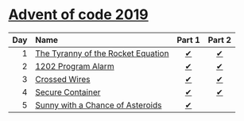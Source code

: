 [Advent of code 2019](https://adventofcode.com/2019)
=====================
| Day | Name                                       | Part 1                      | Part 2                      |
|----:|:-------------------------------------------|:---------------------------:|:---------------------------:|
| 1   | [The Tyranny of the Rocket Equation][Day1] | [&#10004;](./Day1/Part1.fs) | [&#10004;](./Day1/Part2.fs) |
| 2   | [1202 Program Alarm][Day2]                 | [&#10004;](./Day2/Part1.fs) | [&#10004;](./Day2/Part2.fs) |
| 3   | [Crossed Wires][Day3]                      | [&#10004;](./Day3/Part1.fs) | [&#10004;](./Day3/Part2.fs) |
| 4   | [Secure Container][Day4]                   | [&#10004;](./Day4/Part1.fs) | [&#10004;](./Day4/Part2.fs) |
| 5   | [Sunny with a Chance of Asteroids][Day5]   | [&#10004;](./Day5/Part1.fs) |                             |

[Day1]: https://adventofcode.com/2019/day/1
[Day2]: https://adventofcode.com/2019/day/2
[Day3]: https://adventofcode.com/2019/day/3
[Day4]: https://adventofcode.com/2019/day/4
[Day5]: https://adventofcode.com/2019/day/5
